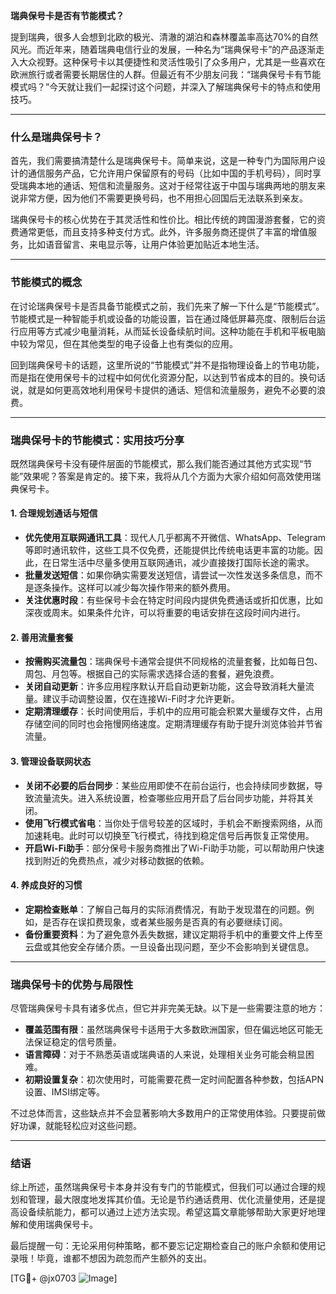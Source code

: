 **瑞典保号卡是否有节能模式？**

提到瑞典，很多人会想到北欧的极光、清澈的湖泊和森林覆盖率高达70%的自然风光。而近年来，随着瑞典电信行业的发展，一种名为“瑞典保号卡”的产品逐渐走入大众视野。这种保号卡以其便捷性和灵活性吸引了众多用户，尤其是一些喜欢在欧洲旅行或者需要长期居住的人群。但最近有不少朋友问我：“瑞典保号卡有节能模式吗？”今天就让我们一起探讨这个问题，并深入了解瑞典保号卡的特点和使用技巧。

---

### 什么是瑞典保号卡？

首先，我们需要搞清楚什么是瑞典保号卡。简单来说，这是一种专门为国际用户设计的通信服务产品，它允许用户保留原有的号码（比如中国的手机号码），同时享受瑞典本地的通话、短信和流量服务。这对于经常往返于中国与瑞典两地的朋友来说非常方便，因为他们不需要更换号码，也不用担心回国后无法联系到亲友。

瑞典保号卡的核心优势在于其灵活性和性价比。相比传统的跨国漫游套餐，它的资费通常更低，而且支持多种支付方式。此外，许多服务商还提供了丰富的增值服务，比如语音留言、来电显示等，让用户体验更加贴近本地生活。

---

### 节能模式的概念

在讨论瑞典保号卡是否具备节能模式之前，我们先来了解一下什么是“节能模式”。节能模式是一种智能手机或设备的功能设置，旨在通过降低屏幕亮度、限制后台运行应用等方式减少电量消耗，从而延长设备续航时间。这种功能在手机和平板电脑中较为常见，但在其他类型的电子设备上也有类似的应用。

回到瑞典保号卡的话题，这里所说的“节能模式”并不是指物理设备上的节电功能，而是指在使用保号卡的过程中如何优化资源分配，以达到节省成本的目的。换句话说，就是如何更高效地利用保号卡提供的通话、短信和流量服务，避免不必要的浪费。

---

### 瑞典保号卡的节能模式：实用技巧分享

既然瑞典保号卡没有硬件层面的节能模式，那么我们能否通过其他方式实现“节能”效果呢？答案是肯定的。接下来，我将从几个方面为大家介绍如何高效使用瑞典保号卡。

#### 1. **合理规划通话与短信**
   - **优先使用互联网通讯工具**：现代人几乎都离不开微信、WhatsApp、Telegram等即时通讯软件，这些工具不仅免费，还能提供比传统电话更丰富的功能。因此，在日常生活中尽量多使用互联网通讯，减少直接拨打国际长途的需求。
   - **批量发送短信**：如果你确实需要发送短信，请尝试一次性发送多条信息，而不是逐条操作。这样可以减少每次操作带来的额外费用。
   - **关注优惠时段**：有些保号卡会在特定时间段内提供免费通话或折扣优惠，比如深夜或周末。如果条件允许，可以将重要的电话安排在这段时间内进行。

#### 2. **善用流量套餐**
   - **按需购买流量包**：瑞典保号卡通常会提供不同规格的流量套餐，比如每日包、周包、月包等。根据自己的实际需求选择合适的套餐，避免浪费。
   - **关闭自动更新**：许多应用程序默认开启自动更新功能，这会导致消耗大量流量。建议手动调整设置，仅在连接Wi-Fi时才允许更新。
   - **定期清理缓存**：长时间使用后，手机中的应用可能会积累大量缓存文件，占用存储空间的同时也会拖慢网络速度。定期清理缓存有助于提升浏览体验并节省流量。

#### 3. **管理设备联网状态**
   - **关闭不必要的后台同步**：某些应用即使不在前台运行，也会持续同步数据，导致流量流失。进入系统设置，检查哪些应用开启了后台同步功能，并将其关闭。
   - **使用飞行模式省电**：当你处于信号较差的区域时，手机会不断搜索网络，从而加速耗电。此时可以切换至飞行模式，待找到稳定信号后再恢复正常使用。
   - **开启Wi-Fi助手**：部分保号卡服务商推出了Wi-Fi助手功能，可以帮助用户快速找到附近的免费热点，减少对移动数据的依赖。

#### 4. **养成良好的习惯**
   - **定期检查账单**：了解自己每月的实际消费情况，有助于发现潜在的问题。例如，是否存在误扣费现象，或者某些服务是否真的有必要继续订阅。
   - **备份重要资料**：为了避免意外丢失数据，建议定期将手机中的重要文件上传至云盘或其他安全存储介质。一旦设备出现问题，至少不会影响到关键信息。

---

### 瑞典保号卡的优势与局限性

尽管瑞典保号卡具有诸多优点，但它并非完美无缺。以下是一些需要注意的地方：

- **覆盖范围有限**：虽然瑞典保号卡适用于大多数欧洲国家，但在偏远地区可能无法保证稳定的信号质量。
- **语言障碍**：对于不熟悉英语或瑞典语的人来说，处理相关业务可能会稍显困难。
- **初期设置复杂**：初次使用时，可能需要花费一定时间配置各种参数，包括APN设置、IMSI绑定等。

不过总体而言，这些缺点并不会显著影响大多数用户的正常使用体验。只要提前做好功课，就能轻松应对这些问题。

---

### 结语

综上所述，虽然瑞典保号卡本身并没有专门的节能模式，但我们可以通过合理的规划和管理，最大限度地发挥其价值。无论是节约通话费用、优化流量使用，还是提高设备续航能力，都可以通过上述方法实现。希望这篇文章能够帮助大家更好地理解和使用瑞典保号卡。

最后提醒一句：无论采用何种策略，都不要忘记定期检查自己的账户余额和使用记录哦！毕竟，谁都不想因为疏忽而产生额外的支出。

[TG💪+ @jx0703 ![Image](https://github.com/user-attachments/assets/dbca1d08-cadb-493c-b0ec-ad6f7a83f270)]